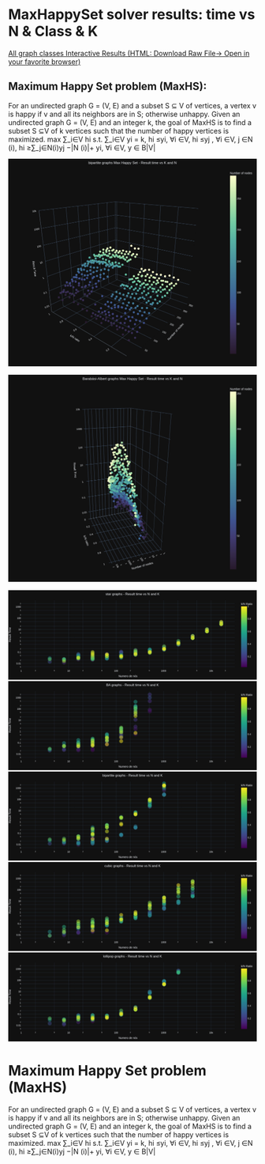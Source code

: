 # MaxHappySet solver results: time vs N & Class & K
[All graph classes Interactive Results (HTML: Download Raw File-> Open in your favorite browser)](output/Results11/fullResults6to11.html)

## Maximum Happy Set problem (MaxHS):

For an undirected graph G = (V, E) and a subset S ⊆ V of vertices, a vertex v is happy if v and all its neighbors are in S; otherwise unhappy. Given an undirected graph G = (V, E) and an integer k, the goal of MaxHS is to find a subset S ⊆V of k vertices such that the number of happy vertices is maximized. max ∑_i∈V hi s.t. ∑_i∈V yi = k, hi ≤yi, ∀i ∈V, hi ≤yj , ∀i ∈V, j ∈N (i), hi ≥∑_j∈N(i)yj −|N (i)|+ yi, ∀i ∈V, y ∈ B|V|

![alt text](output/Results11/Results11.png "Title")

![alt text](output/Results9/BAResults9_middle_3(tongue).png "Title")

![alt text](output/Results6p7/starResults6p7_3.png "Title")
![alt text](output/Results6p7/BAResults6p7_3.png "Title")
![alt text](output/Results6p7/bipartiteResults6p7_3.png "Title")
![alt text](output/Results6p7/cubicResults6p7_3.png "Title")
![alt text](output/Results6p7/lollipopResults6p7_3.png "Title")


# Maximum Happy Set problem (MaxHS)
For an undirected graph G = (V, E) and a subset S ⊆ V of vertices, a vertex
v is happy if v and all its neighbors are in S; otherwise unhappy. Given an
undirected graph G = (V, E) and an integer k, the goal of MaxHS is to find a
subset S ⊆V of k vertices such that the number of happy vertices is maximized.
max ∑_i∈V hi
s.t. ∑_i∈V yi = k,
hi ≤yi, ∀i ∈V,
hi ≤yj , ∀i ∈V, j ∈N (i),
hi ≥∑_j∈N(i)yj −|N (i)|+ yi, ∀i ∈V,
y ∈ B|V|
